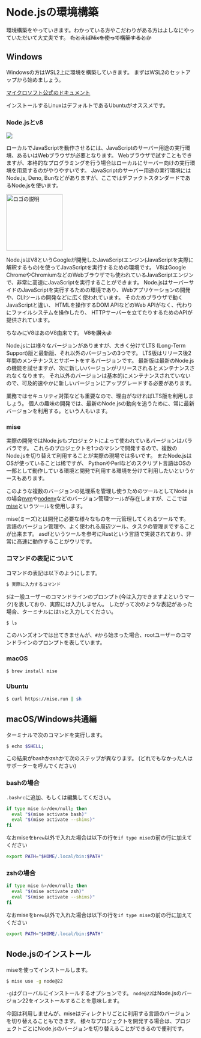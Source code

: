 # Node.jsの環境構築

環境構築をやっていきます。わかっている方やこだわりがある方はよしなにやっていただいて大丈夫です。
~~たとえばNixを使って構築するとか~~

## Windows

Windowsの方はWSL2上に環境を構築していきます。
まずはWSL2のセットアップから始めましょう。

[マイクロソフト公式のドキュメント](https://learn.microsoft.com/ja-jp/windows/wsl/install)

インストールするLinuxはデフォルトであるUbuntuがオススメです。


### Node.jsとv8
![](https://nodejs.org/static/logos/nodejsDark.svg)

ローカルでJavaScriptを動作させるには、JavaScriptのサーバー用途の実行環境、あるいはWebブラウザが必要となります。
Webブラウザで試すこともできますが、本格的なプログラミングを行う場合はローカルにサーバー向けの実行環境を用意するのがやりやすいです。
JavaScriptのサーバー用途の実行環境にはNode.js, Deno, Bunなどがありますが、ここではデファクトスタンダードであるNode.jsを使います。

<img src="https://v8.dev/_img/v8.svg" alt="ロゴの説明" width="150" />

Node.jsはV8というGoogleが開発したJavaScriptエンジン(JavaScriptを実際に解釈するもの)を使ってJavaScriptを実行するための環境です。
V8はGoogle ChromeやChromiumなどのWebブラウザでも使われているJavaScriptエンジンで、非常に高速にJavaScriptを実行することができます。
Node.jsはサーバーサイドのJavaScriptを実行するための環境であり、Webアプリケーションの開発や、CLIツールの開発などに広く使われています。
そのためブラウザで動くJavaScriptと違い、 HTMLを操作するDOM APIなどのWeb APIがなく、代わりにファイルシステムを操作したり、 HTTPサーバーを立てたりするためのAPIが提供されています。

ちなみにV8はあのV8由来です。 ~~V8を讃えよ~~

Node.jsには様々なバージョンがありますが、大きく分けてLTS (Long-Term Support)版と最新版、それ以外のバージョンの3つです。
LTS版はリリース後2年間のメンテナンスとサポートをするバージョンです。
最新版は最新のNode.jsの機能を試せますが、次に新しいバージョンがリリースされるとメンテナンスされなくなります。
それ以外のバージョンは基本的にメンテナンスされていないので、可及的速やかに新しいバージョンにアップグレードする必要があります。

業務ではセキュリティ対策なども重要なので、理由がなければLTS版を利用しましょう。
個人の趣味の開発では、最新のNode.jsの動向を追うために、常に最新バージョンを利用する。という人もいます。

### mise
実際の開発ではNode.jsもプロジェクトによって使われているバージョンはバラバラです。
これらのプロジェクトを1つのマシンで開発するので、複数のNode.jsを切り替えて利用することが実際の現場では多いです。
またNode.jsはOSが使っていることは稀ですが、 PythonやPerlなどのスクリプト言語はOSの一部として動作している環境と開発で利用する環境を分けて利用したいというケースもあります。

このような複数のバージョンの処理系を管理し使うためのツールとしてNode.jsの場合[nvm](https://github.com/nvm-sh/nvm)や[nodenv](https://github.com/nodenv/nodenv)などのバージョン管理ツールが存在しますが、ここでは[mise](https://mise.jdx.dev/)というツールを使用します。

mise(ミーズ)とは開発に必要な様々なものを一元管理してくれるツールです。
言語のバージョン管理や、よく使われる周辺ツール、タスクの管理まですることが出来ます。
asdfというツールを参考にRustという言語で実装されており、非常に高速に動作することがウリです。


### コマンドの表記について

コマンドの表記は以下のようにします。

```bash
$ 実際に入力するコマンド
```

`$`は一般ユーザーのコマンドラインのプロンプト(今は入力できますよというマーク)を表しており、実際には入力しません。
したがって次のような表記があった場合、ターミナルには`ls`と入力してください。

```bash
$ ls
```

このハンズオンでは出てきませんが、`#`から始まった場合、rootユーザーのコマンドラインのプロンプトを表しています。

### macOS

```bash
$ brew install mise
```

### Ubuntu

```bash
$ curl https://mise.run | sh
```

## macOS/Windows共通編

ターミナルで次のコマンドを実行します。

```bash
$ echo $SHELL;
```

この結果がbashかzshかで次のステップが異なります。
(どれでもなかった人はサポーターを呼んでください)


### bashの場合

`.bashrc`に追加、もしくは編集してください。

```bash
if type mise &>/dev/null; then
  eval "$(mise activate bash)"
  eval "$(mise activate --shims)" 
fi
```

なおmiseを`brew`以外で入れた場合は以下の行を`if type mise`の前の行に加えてください

```bash
export PATH="$HOME/.local/bin:$PATH"
```

### zshの場合

```bash
if type mise &>/dev/null; then
  eval "$(mise activate zsh)"
  eval "$(mise activate --shims)" 
fi
```

なおmiseを`brew`以外で入れた場合は以下の行を`if type mise`の前の行に加えてください

```bash
export PATH="$HOME/.local/bin:$PATH"
```

## Node.jsのインストール

miseを使ってインストールします。

```bash
$ mise use -g node@22
```

`-g`はグローバルにインストールするオプションです。
`node@22`はNode.jsのバージョン22をインストールすることを意味します。

今回は利用しませんが、miseはディレクトリごとに利用する言語のバージョンを切り替えることもできます。
様々なプロジェクトを開発する場合は、プロジェクトごとにNode.jsのバージョンを切り替えることができるので便利です。
